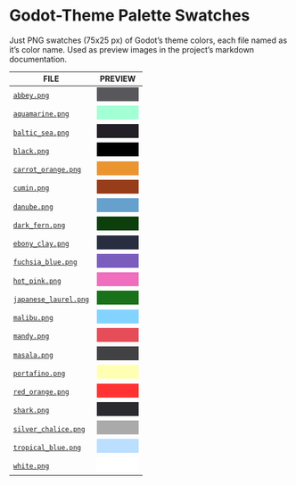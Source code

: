 Godot-Theme Palette Swatches
============================

Just PNG swatches (75x25 px) of Godot’s theme colors, each file named as it’s color name. Used as preview images in the project’s markdown documentation.

| FILE                                           | PREVIEW                                        |
|------------------------------------------------|------------------------------------------------|
| [`abbey.png`](./abbey.png)                     | ![abbey.png](./abbey.png)                      |
| [`aquamarine.png`](./aquamarine.png)           | ![aquamarine.png](./aquamarine.png)            |
| [`baltic_sea.png`](./baltic_sea.png)           | ![baltic\_sea.png](./baltic_sea.png)           |
| [`black.png`](./black.png)                     | ![black.png](./black.png)                      |
| [`carrot_orange.png`](./carrot_orange.png)     | ![carrot\_orange.png](./carrot_orange.png)     |
| [`cumin.png`](./cumin.png)                     | ![cumin.png](./cumin.png)                      |
| [`danube.png`](./danube.png)                   | ![danube.png](./danube.png)                    |
| [`dark_fern.png`](./dark_fern.png)             | ![dark\_fern.png](./dark_fern.png)             |
| [`ebony_clay.png`](./ebony_clay.png)           | ![ebony\_clay.png](./ebony_clay.png)           |
| [`fuchsia_blue.png`](./fuchsia_blue.png)       | ![fuchsia\_blue.png](./fuchsia_blue.png)       |
| [`hot_pink.png`](./hot_pink.png)               | ![hot\_pink.png](./hot_pink.png)               |
| [`japanese_laurel.png`](./japanese_laurel.png) | ![japanese\_laurel.png](./japanese_laurel.png) |
| [`malibu.png`](./malibu.png)                   | ![malibu.png](./malibu.png)                    |
| [`mandy.png`](./mandy.png)                     | ![mandy.png](./mandy.png)                      |
| [`masala.png`](./masala.png)                   | ![masala.png](./masala.png)                    |
| [`portafino.png`](./portafino.png)             | ![portafino.png](./portafino.png)              |
| [`red_orange.png`](./red_orange.png)           | ![red\_orange.png](./red_orange.png)           |
| [`shark.png`](./shark.png)                     | ![shark.png](./shark.png)                      |
| [`silver_chalice.png`](./silver_chalice.png)   | ![silver\_chalice.png](./silver_chalice.png)   |
| [`tropical_blue.png`](./tropical_blue.png)     | ![tropical\_blue.png](./tropical_blue.png)     |
| [`white.png`](./white.png)                     | ![white.png](./white.png)                      |


